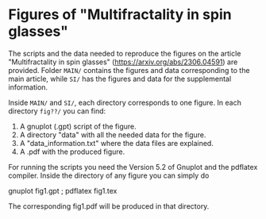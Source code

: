 # Figures of "Multifractality in spin glasses"

The scripts and the data needed to reproduce the figures on the article
"Multifractality in spin glasses" (https://arxiv.org/abs/2306.04591) are
provided. Folder `MAIN/` contains the figures and data corresponding to the
main article, while `SI/` has the figures and data for the supplemental
information.

Inside `MAIN/` and `SI/`, each directory corresponds to one figure. In
each directory `fig??/` you can find:

1. A gnuplot (.gpt) script of the figure.
2. A directory "data" with all the needed data for the figure.
3. A "data_information.txt" where the data files are explained.
4. A .pdf with the produced figure.

For running the scripts you need the Version 5.2 of Gnuplot and the pdflatex compiler. Inside the directory of any figure you can simply do

gnuplot fig1.gpt ; pdflatex fig1.tex

The corresponding fig1.pdf will be produced in that directory.
